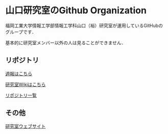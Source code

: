 # 山口研究室のGithub Organization

福岡工業大学情報工学部情報工学科山口（裕）研究室が運用しているGitHubの グループです．

基本的に研究室メンバー以外の人は見ることができません．


## リポジトリ

[週報はこちら](https://github.com/cncs-fit/wr2023)

[研究室Wikiはこちら](https://github.com/cncs-fit/ylab_wiki/wiki)

[リポジトリ一覧](https://github.com/orgs/cncs-fit/repositories)

## その他

[研究室ウェブサイト](https://www.fit.ac.jp/~y-yamaguchi/)


